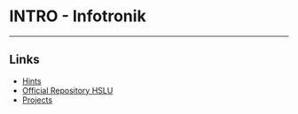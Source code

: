 # INTRO - Infotronik
---

## Links
* [Hints](./notes/hints.md)
* [Official Repository HSLU](https://github.com/ErichStyger/INTRO_HS2016)
* [Projects](./projects/README.md)
